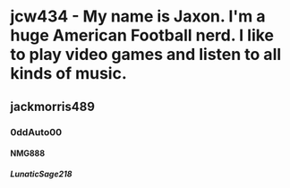 # jcw434 - My name is Jaxon. I'm a huge American Football nerd. I like to play video games and listen to all kinds of music.
## jackmorris489
### 0ddAuto00
#### NMG888
##### LunaticSage218
